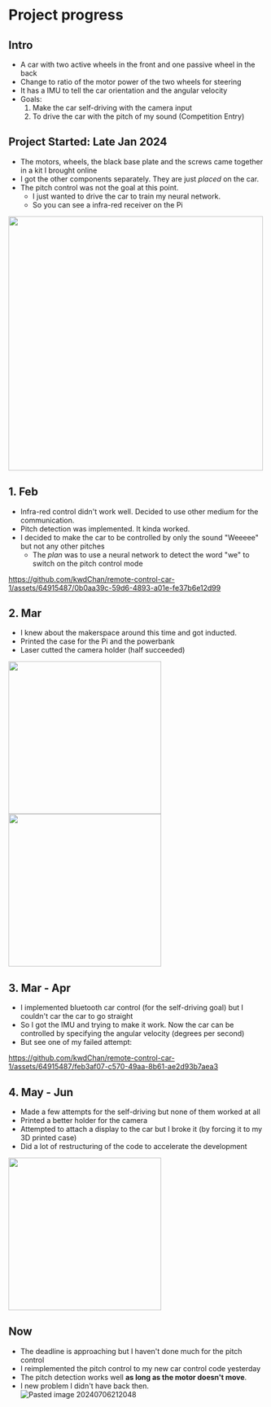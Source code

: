 # Project progress
## Intro
- A car with two active wheels in the front and one passive wheel in the back
- Change to ratio of the motor power of the two wheels for steering
- It has a IMU to tell the car orientation and the angular velocity
- Goals:
  1. Make the car self-driving with the camera input
  2. To drive the car with the pitch of my sound (Competition Entry)

## Project Started: Late Jan 2024 
- The motors, wheels, the black base plate and the screws came together in a kit I brought online
- I got the other components separately. They are just *placed* on the car.
- The pitch control was not the goal at this point.
  - I just wanted to drive the car to train my neural network.
  - So you can see a infra-red receiver on the Pi
<img src="https://github.com/kwdChan/remote-control-car-1/assets/64915487/07172e8a-2179-4202-90a3-c640d354abc2" width="500" />

## 1. Feb  
- Infra-red control didn't work well. Decided to use other medium for the communication.
- Pitch detection was implemented. It kinda worked.
- I decided to make the car to be controlled by only the sound "Weeeee" but not any other pitches
  - The *plan* was to use a neural network to detect the word "we" to switch on the pitch control mode
 
https://github.com/kwdChan/remote-control-car-1/assets/64915487/0b0aa39c-59d6-4893-a01e-fe37b6e12d99


## 2. Mar 
- I knew about the makerspace around this time and got inducted.
- Printed the case for the Pi and the powerbank
- Laser cutted the camera holder (half succeeded)
<img src="https://github.com/kwdChan/remote-control-car-1/assets/64915487/49c26e7f-ce42-4057-b291-b6704ca331c2" width="300" />
<img src="https://github.com/kwdChan/remote-control-car-1/assets/64915487/eddaedbd-3d29-4831-842d-dbe7f6d9170d" width="300" />

## 3. Mar - Apr 
- I implemented bluetooth car control (for the self-driving goal) but I couldn't car the car to go straight  
- So I got the IMU and trying to make it work. Now the car can be controlled by specifying the angular velocity (degrees per second)
- But see one of my failed attempt:

https://github.com/kwdChan/remote-control-car-1/assets/64915487/feb3af07-c570-49aa-8b61-ae2d93b7aea3

## 4. May - Jun
- Made a few attempts for the self-driving but none of them worked at all
- Printed a better holder for the camera
- Attempted to attach a display to the car but I broke it (by forcing it to my 3D printed case)
- Did a lot of restructuring of the code to accelerate the development
<img src="https://github.com/kwdChan/remote-control-car-1/assets/64915487/00f6f5c8-7741-4374-bb8d-b31f5010892e" width="300" />

## Now 
- The deadline is approaching but I haven't done much for the pitch control
- I reimplemented the pitch control to my new car control code yesterday
- The pitch detection works well **as long as the motor doesn't move**.
- I new problem I didn't have back then. 
![Pasted image 20240706212048](https://github.com/kwdChan/remote-control-car-1/assets/64915487/640cfb1b-afb0-4572-9044-aeea9de51eaa)



